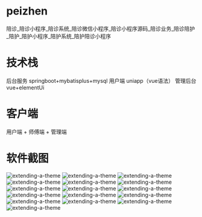 # peizhen
陪诊_陪诊小程序_陪诊系统_陪诊微信小程序_陪诊小程序源码_陪诊业务_陪诊陪护_陪护_陪护小程序_陪护系统_陪护陪诊小程序

# 技术栈

后台服务 springboot+mybatisplus+mysql
用户端 uniapp（vue语法）
管理后台 vue+elementUi

# 客户端

 用户端 + 师傅端 + 管理端

 # 软件截图

 ![extending-a-theme](/01.png)
 ![extending-a-theme](/02.png)
  ![extending-a-theme](/03.png)
   ![extending-a-theme](/04.png)
    ![extending-a-theme](/05.png)
     ![extending-a-theme](/06.png)
      ![extending-a-theme](/07.png)
       ![extending-a-theme](/08.png)
        ![extending-a-theme](/09.png)
         ![extending-a-theme](/10.png)
          ![extending-a-theme](/11.png)
           ![extending-a-theme](/12.png)
 ![extending-a-theme](/13.png)
  ![extending-a-theme](/14.png)
   ![extending-a-theme](/15.png)
    ![extending-a-theme](/xiaomage.jpg)
